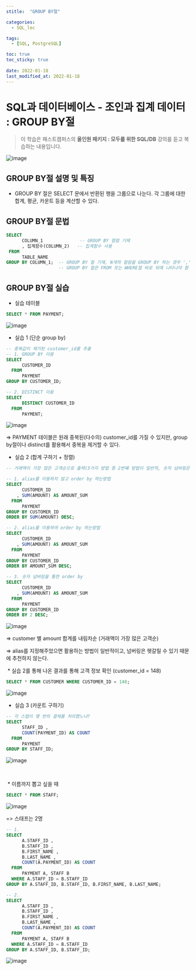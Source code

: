 ```yaml
---
stitle:  "GROUP BY절"

categories:
  - SQL_lec

tags:
  - [SQL, PostgreSQL]

toc: true
toc_sticky: true
 
date: 2022-01-18
last_modified_at: 2022-01-18
---
```


# SQL과 데이터베이스 - 조인과 집계 데이터 : GROUP BY절



> 이 학습은 패스트캠퍼스의 **올인원 패키지 : 모두를 위한 SQL/DB** 강의를 듣고 복습하는 내용입니다.

![image](https://user-images.githubusercontent.com/80219821/150288693-0f446708-1da5-438a-9cee-41cf687152cd.png)





## GROUP BY절 설명 및 특징

- GROUP BY 절은 SELECT 문에서 반환된 행을 그룹으로 나눈다. 각 그룹에 대한 합계, 평균, 카운트 등을 계산할 수 있다.





## GROUP BY절 문법

```sql
SELECT
	  COLUMN_1              -- GROUP BY 컬럼 기재
	  , 집계함수(COLUMN_2)   -- 집계함수 사용
 FROM
	  TABLE_NAME		 
GROUP BY COLUMN_1;	-- GROUP BY 절 기재, N개의 컬럼을 GROUP BY 하는 경우 ',' 구분,
					-- GROUP BY 절은 FROM 또는 WHERE절 바로 뒤에 나타나야 함
```





## GROUP BY절 실습

- 실습 테이블

```sql
SELECT * FROM PAYMENT;
```

![image](https://user-images.githubusercontent.com/80219821/150300239-622dfa68-0ee7-48c2-8212-1c8d463e9cb0.png)





- 실습 1 (단순 group by)

```sql
-- 중복값이 제거된 customer_id를 추출
-- 1. GROUP BY 이용
SELECT
	  CUSTOMER_ID
  FROM
	  PAYMENT
GROUP BY CUSTOMER_ID;

-- 2. DISTINCT 이용
SELECT
	  DISTINCT CUSTOMER_ID
  FROM
	  PAYMENT;
```

![image](https://user-images.githubusercontent.com/80219821/150300475-954d9734-35df-4ae5-a080-f1c507e32cbe.png)



=> PAYMENT 테이블은 원래 중복된(다수의) customer_id를 가질 수 있지만, group by절이나 distinct를 활용해서 중복을 제거할 수 있다.





- 실습 2 (합계 구하기 + 정렬)

```sql
-- 거래액이 가장 많은 고객순으로 출력(3가지 방법 중 2번째 방법이 일반적, 숫자 넘버링은 추천하지 않음)

-- 1. alias를 이용하지 않고 order by 하는방법
SELECT
	  CUSTOMER_ID
	, SUM(AMOUNT) AS AMOUNT_SUM
  FROM
	  PAYMENT
GROUP BY CUSTOMER_ID
ORDER BY SUM(AMOUNT) DESC;

-- 2. alias를 이용하여 order by 하는방법
SELECT
	  CUSTOMER_ID
	, SUM(AMOUNT) AS AMOUNT_SUM
  FROM
	  PAYMENT
GROUP BY CUSTOMER_ID
ORDER BY AMOUNT_SUM DESC;

-- 3. 숫자 넘버링을 통한 order by
SELECT
	  CUSTOMER_ID
	, SUM(AMOUNT) AS AMOUNT_SUM
  FROM
	  PAYMENT
GROUP BY CUSTOMER_ID
ORDER BY 2 DESC;
```

![image](https://user-images.githubusercontent.com/80219821/150301308-372eee71-4fe5-4522-b67e-83168646966e.png)

=> customer 별 amount 합계를 내림차순 (거래액이 가장 많은 고객순)

=> alias를 지정해주었으면 활용하는 방법이 일반적이고, 넘버링은 헷갈릴 수 있기 때문에 추천하지 않는다.

​	\* 실습 2를 통해 나온 결과를 통해 고객 정보 확인 (customer_id = 148)

```sql
SELECT * FROM CUSTOMER WHERE CUSTOMER_ID = 148;
```

![image](https://user-images.githubusercontent.com/80219821/150301710-15732d8f-d636-4cab-85f1-69e22042c65d.png)







- 실습 3 (카운트 구하기)

```sql
-- 각 스텝이 몇 번의 결제를 처리했느냐?
SELECT
	  STAFF_ID ,
	  COUNT(PAYMENT_ID) AS COUNT
  FROM
	  PAYMENT
GROUP BY STAFF_ID;
```

![image](https://user-images.githubusercontent.com/80219821/150302081-c3e3f12f-34c8-4183-9496-6d9abe692ee6.png)

​	



​	\* 이름까지 뽑고 싶을 때

```sql
SELECT * FROM STAFF;
```

![image](https://user-images.githubusercontent.com/80219821/150303182-c08239b0-49eb-429e-a347-7ac5b65a1179.png)

=> 스태프는 2명





```sql
-- 1.
SELECT
	  A.STAFF_ID ,
	  B.STAFF_ID ,
	  B.FIRST_NAME ,
	  B.LAST_NAME ,
	  COUNT(A.PAYMENT_ID) AS COUNT
  FROM
	  PAYMENT A, STAFF B
  WHERE A.STAFF_ID = B.STAFF_ID
GROUP BY A.STAFF_ID, B.STAFF_ID, B.FIRST_NAME, B.LAST_NAME;

-- 2.
SELECT 
	  A.STAFF_ID ,
	  B.STAFF_ID ,
	  B.FIRST_NAME ,
	  B.LAST_NAME ,
	  COUNT(A.PAYMENT_ID) AS COUNT
  FROM
	  PAYMENT A, STAFF B
  WHERE A.STAFF_ID = B.STAFF_ID
GROUP BY A.STAFF_ID, B.STAFF_ID;
```

![image](https://user-images.githubusercontent.com/80219821/150303088-a5380cea-def9-49c1-8129-13274f42dd23.png)



 


